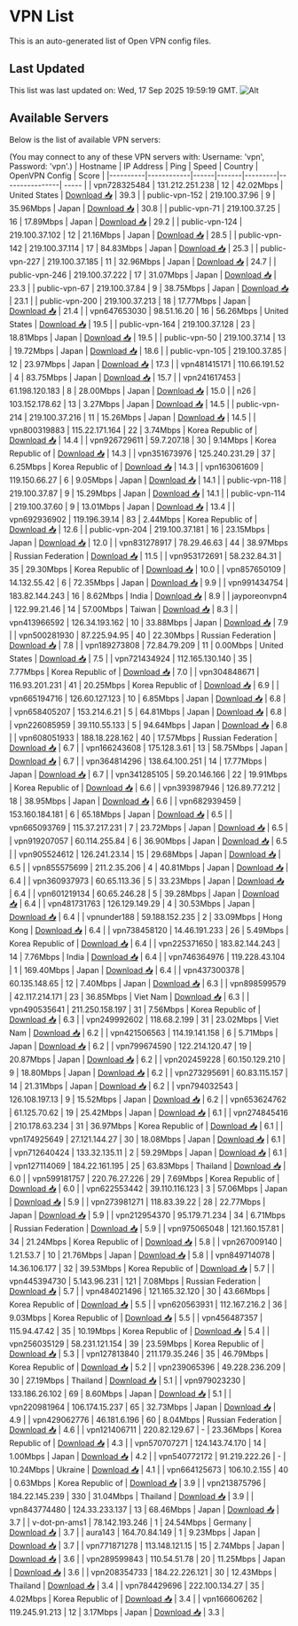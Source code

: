 # VPN List

This is an auto-generated list of Open VPN config files.

## Last Updated

This list was last updated on: Wed, 17 Sep 2025 19:59:19 GMT.
![Alt](https://repobeats.axiom.co/api/embed/186b98318ef1479477931607c1ad7d823f12451f.svg "Repobeats analytics image")

## Available Servers

Below is the list of available VPN servers:

(You may connect to any of these VPN servers with: Username: 'vpn', Password: 'vpn'.)
| Hostname | IP Address | Ping | Speed | Country | OpenVPN Config | Score |
|----------|------------|------|-------|---------|----------------| ----- |
| vpn728325484 | 131.212.251.238 | 12 | 42.02Mbps | United States | [Download 📥](./configs/server_0_US.ovpn) | 39.3 |
| public-vpn-152 | 219.100.37.96 | 9 | 35.96Mbps | Japan | [Download 📥](./configs/server_1_JP.ovpn) | 30.8 |
| public-vpn-71 | 219.100.37.25 | 16 | 17.89Mbps | Japan | [Download 📥](./configs/server_2_JP.ovpn) | 29.2 |
| public-vpn-124 | 219.100.37.102 | 12 | 21.16Mbps | Japan | [Download 📥](./configs/server_3_JP.ovpn) | 28.5 |
| public-vpn-142 | 219.100.37.114 | 17 | 84.83Mbps | Japan | [Download 📥](./configs/server_4_JP.ovpn) | 25.3 |
| public-vpn-227 | 219.100.37.185 | 11 | 32.96Mbps | Japan | [Download 📥](./configs/server_5_JP.ovpn) | 24.7 |
| public-vpn-246 | 219.100.37.222 | 17 | 31.07Mbps | Japan | [Download 📥](./configs/server_6_JP.ovpn) | 23.3 |
| public-vpn-67 | 219.100.37.84 | 9 | 38.75Mbps | Japan | [Download 📥](./configs/server_7_JP.ovpn) | 23.1 |
| public-vpn-200 | 219.100.37.213 | 18 | 17.77Mbps | Japan | [Download 📥](./configs/server_8_JP.ovpn) | 21.4 |
| vpn647653030 | 98.51.16.20 | 16 | 56.26Mbps | United States | [Download 📥](./configs/server_9_US.ovpn) | 19.5 |
| public-vpn-164 | 219.100.37.128 | 23 | 18.81Mbps | Japan | [Download 📥](./configs/server_10_JP.ovpn) | 19.5 |
| public-vpn-50 | 219.100.37.14 | 13 | 19.72Mbps | Japan | [Download 📥](./configs/server_11_JP.ovpn) | 18.6 |
| public-vpn-105 | 219.100.37.85 | 12 | 23.97Mbps | Japan | [Download 📥](./configs/server_12_JP.ovpn) | 17.3 |
| vpn481415171 | 110.66.191.52 | 4 | 83.75Mbps | Japan | [Download 📥](./configs/server_13_JP.ovpn) | 15.7 |
| vpn241617453 | 61.198.120.183 | 8 | 28.00Mbps | Japan | [Download 📥](./configs/server_14_JP.ovpn) | 15.0 |
| n26 | 103.152.178.62 | 13 | 3.27Mbps | Japan | [Download 📥](./configs/server_15_JP.ovpn) | 14.5 |
| public-vpn-214 | 219.100.37.216 | 11 | 15.26Mbps | Japan | [Download 📥](./configs/server_16_JP.ovpn) | 14.5 |
| vpn800319883 | 115.22.171.164 | 22 | 3.74Mbps | Korea Republic of | [Download 📥](./configs/server_17_KR.ovpn) | 14.4 |
| vpn926729611 | 59.7.207.18 | 30 | 9.14Mbps | Korea Republic of | [Download 📥](./configs/server_18_KR.ovpn) | 14.3 |
| vpn351673976 | 125.240.231.29 | 37 | 6.25Mbps | Korea Republic of | [Download 📥](./configs/server_19_KR.ovpn) | 14.3 |
| vpn163061609 | 119.150.66.27 | 6 | 9.05Mbps | Japan | [Download 📥](./configs/server_20_JP.ovpn) | 14.1 |
| public-vpn-118 | 219.100.37.87 | 9 | 15.29Mbps | Japan | [Download 📥](./configs/server_21_JP.ovpn) | 14.1 |
| public-vpn-114 | 219.100.37.60 | 9 | 13.01Mbps | Japan | [Download 📥](./configs/server_22_JP.ovpn) | 13.4 |
| vpn692936902 | 119.196.39.14 | 83 | 2.44Mbps | Korea Republic of | [Download 📥](./configs/server_23_KR.ovpn) | 12.6 |
| public-vpn-204 | 219.100.37.181 | 16 | 23.15Mbps | Japan | [Download 📥](./configs/server_24_JP.ovpn) | 12.0 |
| vpn831278917 | 78.29.46.63 | 44 | 38.97Mbps | Russian Federation | [Download 📥](./configs/server_25_RU.ovpn) | 11.5 |
| vpn953172691 | 58.232.84.31 | 35 | 29.30Mbps | Korea Republic of | [Download 📥](./configs/server_26_KR.ovpn) | 10.0 |
| vpn857650109 | 14.132.55.42 | 6 | 72.35Mbps | Japan | [Download 📥](./configs/server_27_JP.ovpn) | 9.9 |
| vpn991434754 | 183.82.144.243 | 16 | 8.62Mbps | India | [Download 📥](./configs/server_28_IN.ovpn) | 8.9 |
| jayporeonvpn4 | 122.99.21.46 | 14 | 57.00Mbps | Taiwan | [Download 📥](./configs/server_29_TW.ovpn) | 8.3 |
| vpn413966592 | 126.34.193.162 | 10 | 33.88Mbps | Japan | [Download 📥](./configs/server_30_JP.ovpn) | 7.9 |
| vpn500281930 | 87.225.94.95 | 40 | 22.30Mbps | Russian Federation | [Download 📥](./configs/server_31_RU.ovpn) | 7.8 |
| vpn189273808 | 72.84.79.209 | 11 | 0.00Mbps | United States | [Download 📥](./configs/server_32_US.ovpn) | 7.5 |
| vpn721434924 | 112.165.130.140 | 35 | 7.77Mbps | Korea Republic of | [Download 📥](./configs/server_33_KR.ovpn) | 7.0 |
| vpn304848671 | 116.93.201.231 | 41 | 20.25Mbps | Korea Republic of | [Download 📥](./configs/server_34_KR.ovpn) | 6.9 |
| vpn665194716 | 126.60.127.123 | 10 | 6.85Mbps | Japan | [Download 📥](./configs/server_35_JP.ovpn) | 6.8 |
| vpn658405207 | 153.214.6.21 | 5 | 64.81Mbps | Japan | [Download 📥](./configs/server_36_JP.ovpn) | 6.8 |
| vpn226085959 | 39.110.55.133 | 5 | 94.64Mbps | Japan | [Download 📥](./configs/server_37_JP.ovpn) | 6.8 |
| vpn608051933 | 188.18.228.162 | 40 | 17.57Mbps | Russian Federation | [Download 📥](./configs/server_38_RU.ovpn) | 6.7 |
| vpn166243608 | 175.128.3.61 | 13 | 58.75Mbps | Japan | [Download 📥](./configs/server_39_JP.ovpn) | 6.7 |
| vpn364814296 | 138.64.100.251 | 14 | 17.77Mbps | Japan | [Download 📥](./configs/server_40_JP.ovpn) | 6.7 |
| vpn341285105 | 59.20.146.166 | 22 | 19.91Mbps | Korea Republic of | [Download 📥](./configs/server_41_KR.ovpn) | 6.6 |
| vpn393987946 | 126.89.77.212 | 18 | 38.95Mbps | Japan | [Download 📥](./configs/server_42_JP.ovpn) | 6.6 |
| vpn682939459 | 153.160.184.181 | 6 | 65.18Mbps | Japan | [Download 📥](./configs/server_43_JP.ovpn) | 6.5 |
| vpn665093769 | 115.37.217.231 | 7 | 23.72Mbps | Japan | [Download 📥](./configs/server_44_JP.ovpn) | 6.5 |
| vpn919207057 | 60.114.255.84 | 6 | 36.90Mbps | Japan | [Download 📥](./configs/server_45_JP.ovpn) | 6.5 |
| vpn905524612 | 126.241.23.14 | 15 | 29.68Mbps | Japan | [Download 📥](./configs/server_46_JP.ovpn) | 6.5 |
| vpn855575699 | 211.2.35.206 | 4 | 40.81Mbps | Japan | [Download 📥](./configs/server_47_JP.ovpn) | 6.4 |
| vpn360937973 | 60.65.113.36 | 5 | 33.23Mbps | Japan | [Download 📥](./configs/server_48_JP.ovpn) | 6.4 |
| vpn601219134 | 60.65.246.28 | 5 | 39.28Mbps | Japan | [Download 📥](./configs/server_49_JP.ovpn) | 6.4 |
| vpn481731763 | 126.129.149.29 | 4 | 30.53Mbps | Japan | [Download 📥](./configs/server_50_JP.ovpn) | 6.4 |
| vpnunder188 | 59.188.152.235 | 2 | 33.09Mbps | Hong Kong | [Download 📥](./configs/server_51_HK.ovpn) | 6.4 |
| vpn738458120 | 14.46.191.233 | 26 | 5.49Mbps | Korea Republic of | [Download 📥](./configs/server_52_KR.ovpn) | 6.4 |
| vpn225371650 | 183.82.144.243 | 14 | 7.76Mbps | India | [Download 📥](./configs/server_53_IN.ovpn) | 6.4 |
| vpn746364976 | 119.228.43.104 | 1 | 169.40Mbps | Japan | [Download 📥](./configs/server_54_JP.ovpn) | 6.4 |
| vpn437300378 | 60.135.148.65 | 12 | 7.40Mbps | Japan | [Download 📥](./configs/server_55_JP.ovpn) | 6.3 |
| vpn898599579 | 42.117.214.171 | 23 | 36.85Mbps | Viet Nam | [Download 📥](./configs/server_56_VN.ovpn) | 6.3 |
| vpn490535641 | 211.250.158.197 | 31 | 7.56Mbps | Korea Republic of | [Download 📥](./configs/server_57_KR.ovpn) | 6.3 |
| vpn249992602 | 118.68.2.199 | 31 | 23.02Mbps | Viet Nam | [Download 📥](./configs/server_58_VN.ovpn) | 6.2 |
| vpn421506563 | 114.19.141.158 | 6 | 5.71Mbps | Japan | [Download 📥](./configs/server_59_JP.ovpn) | 6.2 |
| vpn799674590 | 122.214.120.47 | 19 | 20.87Mbps | Japan | [Download 📥](./configs/server_60_JP.ovpn) | 6.2 |
| vpn202459228 | 60.150.129.210 | 9 | 18.80Mbps | Japan | [Download 📥](./configs/server_61_JP.ovpn) | 6.2 |
| vpn273295691 | 60.83.115.157 | 14 | 21.31Mbps | Japan | [Download 📥](./configs/server_62_JP.ovpn) | 6.2 |
| vpn794032543 | 126.108.197.13 | 9 | 15.52Mbps | Japan | [Download 📥](./configs/server_63_JP.ovpn) | 6.2 |
| vpn653624762 | 61.125.70.62 | 19 | 25.42Mbps | Japan | [Download 📥](./configs/server_64_JP.ovpn) | 6.1 |
| vpn274845416 | 210.178.63.234 | 31 | 36.97Mbps | Korea Republic of | [Download 📥](./configs/server_65_KR.ovpn) | 6.1 |
| vpn174925649 | 27.121.144.27 | 30 | 18.08Mbps | Japan | [Download 📥](./configs/server_66_JP.ovpn) | 6.1 |
| vpn712640424 | 133.32.135.11 | 2 | 59.29Mbps | Japan | [Download 📥](./configs/server_67_JP.ovpn) | 6.1 |
| vpn127114069 | 184.22.161.195 | 25 | 63.83Mbps | Thailand | [Download 📥](./configs/server_68_TH.ovpn) | 6.0 |
| vpn599181757 | 220.76.27.226 | 29 | 7.69Mbps | Korea Republic of | [Download 📥](./configs/server_69_KR.ovpn) | 6.0 |
| vpn622553442 | 39.110.116.123 | 3 | 57.06Mbps | Japan | [Download 📥](./configs/server_70_JP.ovpn) | 5.9 |
| vpn273981271 | 118.83.39.22 | 28 | 22.77Mbps | Japan | [Download 📥](./configs/server_71_JP.ovpn) | 5.9 |
| vpn212954370 | 95.179.71.234 | 34 | 6.71Mbps | Russian Federation | [Download 📥](./configs/server_72_RU.ovpn) | 5.9 |
| vpn975065048 | 121.160.157.81 | 34 | 21.24Mbps | Korea Republic of | [Download 📥](./configs/server_73_KR.ovpn) | 5.8 |
| vpn267009140 | 1.21.53.7 | 10 | 21.76Mbps | Japan | [Download 📥](./configs/server_74_JP.ovpn) | 5.8 |
| vpn849714078 | 14.36.106.177 | 32 | 39.53Mbps | Korea Republic of | [Download 📥](./configs/server_75_KR.ovpn) | 5.7 |
| vpn445394730 | 5.143.96.231 | 121 | 7.08Mbps | Russian Federation | [Download 📥](./configs/server_76_RU.ovpn) | 5.7 |
| vpn484021496 | 121.165.32.120 | 30 | 43.66Mbps | Korea Republic of | [Download 📥](./configs/server_77_KR.ovpn) | 5.5 |
| vpn620563931 | 112.167.216.2 | 36 | 9.03Mbps | Korea Republic of | [Download 📥](./configs/server_78_KR.ovpn) | 5.5 |
| vpn456487357 | 115.94.47.42 | 35 | 10.19Mbps | Korea Republic of | [Download 📥](./configs/server_79_KR.ovpn) | 5.4 |
| vpn256035129 | 58.231.121.154 | 39 | 23.59Mbps | Korea Republic of | [Download 📥](./configs/server_80_KR.ovpn) | 5.3 |
| vpn127813840 | 211.179.35.246 | 35 | 46.79Mbps | Korea Republic of | [Download 📥](./configs/server_81_KR.ovpn) | 5.2 |
| vpn239065396 | 49.228.236.209 | 30 | 27.19Mbps | Thailand | [Download 📥](./configs/server_82_TH.ovpn) | 5.1 |
| vpn979023230 | 133.186.26.102 | 69 | 8.60Mbps | Japan | [Download 📥](./configs/server_83_JP.ovpn) | 5.1 |
| vpn220981964 | 106.174.15.237 | 65 | 32.73Mbps | Japan | [Download 📥](./configs/server_84_JP.ovpn) | 4.9 |
| vpn429062776 | 46.181.6.196 | 60 | 8.04Mbps | Russian Federation | [Download 📥](./configs/server_85_RU.ovpn) | 4.6 |
| vpn121406711 | 220.82.129.67 | - | 23.36Mbps | Korea Republic of | [Download 📥](./configs/server_86_KR.ovpn) | 4.3 |
| vpn570707271 | 124.143.74.170 | 14 | 1.00Mbps | Japan | [Download 📥](./configs/server_87_JP.ovpn) | 4.2 |
| vpn540772172 | 91.219.222.26 | - | 10.24Mbps | Ukraine | [Download 📥](./configs/server_88_UA.ovpn) | 4.1 |
| vpn664125673 | 106.10.2.155 | 40 | 0.63Mbps | Korea Republic of | [Download 📥](./configs/server_89_KR.ovpn) | 3.9 |
| vpn213875796 | 184.22.145.239 | 330 | 31.04Mbps | Thailand | [Download 📥](./configs/server_90_TH.ovpn) | 3.9 |
| vpn843774480 | 124.33.233.137 | 13 | 68.46Mbps | Japan | [Download 📥](./configs/server_91_JP.ovpn) | 3.7 |
| v-dot-pn-ams1 | 78.142.193.246 | 1 | 24.54Mbps | Germany | [Download 📥](./configs/server_92_DE.ovpn) | 3.7 |
| aura143 | 164.70.84.149 | 1 | 9.23Mbps | Japan | [Download 📥](./configs/server_93_JP.ovpn) | 3.7 |
| vpn771871278 | 113.148.121.15 | 15 | 2.74Mbps | Japan | [Download 📥](./configs/server_94_JP.ovpn) | 3.6 |
| vpn289599843 | 110.54.51.78 | 20 | 11.25Mbps | Japan | [Download 📥](./configs/server_95_JP.ovpn) | 3.6 |
| vpn208354733 | 184.22.226.121 | 30 | 12.43Mbps | Thailand | [Download 📥](./configs/server_96_TH.ovpn) | 3.4 |
| vpn784429696 | 222.100.134.27 | 35 | 4.02Mbps | Korea Republic of | [Download 📥](./configs/server_97_KR.ovpn) | 3.4 |
| vpn166606262 | 119.245.91.213 | 12 | 3.17Mbps | Japan | [Download 📥](./configs/server_98_JP.ovpn) | 3.3 |
